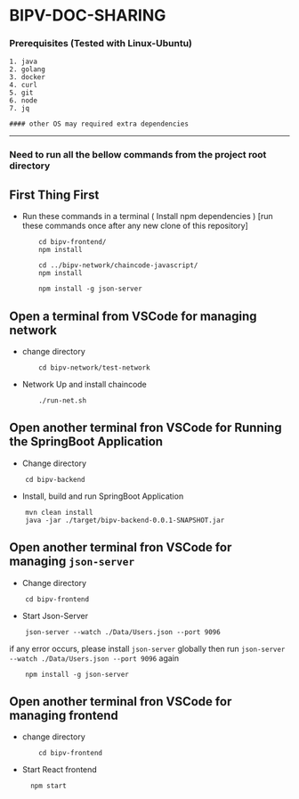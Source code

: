 # BIPV-DOC-SHARING 



### Prerequisites (Tested with Linux-Ubuntu)
    1. java
    2. golang
    3. docker
    4. curl
    5. git
    6. node
    7. jq

``` #### other OS may required extra dependencies  ```



-------------------------------------------------------------------------------

### Need to run all the bellow commands from the project root directory


## First Thing First

* Run these commands in a terminal ( Install npm dependencies )
 [run these commands once after any new clone of this repository]
    
    ```
        cd bipv-frontend/
        npm install

        cd ../bipv-network/chaincode-javascript/
        npm install

        npm install -g json-server
    ```

## Open a terminal from VSCode for managing network

* change directory
  ``` 
      cd bipv-network/test-network 
  ```

* Network Up and install chaincode
  ``` 
      ./run-net.sh
  ```

## Open another terminal fron VSCode for Running the SpringBoot Application

* Change directory
``` 
    cd bipv-backend
```

* Install, build and run SpringBoot Application
```
    mvn clean install                                                   
    java -jar ./target/bipv-backend-0.0.1-SNAPSHOT.jar
```                  


## Open another terminal fron VSCode for managing ``` json-server ```

* Change directory
``` 
    cd bipv-frontend 
```

* Start Json-Server
``` 
    json-server --watch ./Data/Users.json --port 9096 
```  
  if any error occurs, please install ```json-server``` globally then run ``` json-server --watch ./Data/Users.json --port 9096 ``` again
  ```
      npm install -g json-server
  ```



## Open another terminal fron VSCode for managing frontend

* change directory
  ``` 
      cd bipv-frontend 
  ```

* Start React frontend
  
  ``` 
    npm start 
  ```

